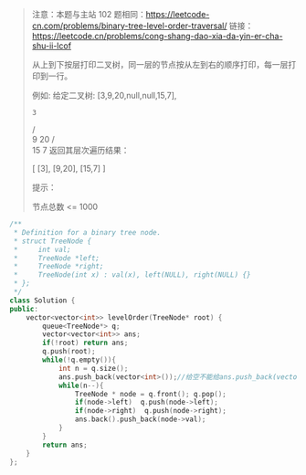 > 注意：本题与主站 102 题相同：https://leetcode-cn.com/problems/binary-tree-level-order-traversal/
> 链接：https://leetcode.cn/problems/cong-shang-dao-xia-da-yin-er-cha-shu-ii-lcof
>
> 从上到下按层打印二叉树，同一层的节点按从左到右的顺序打印，每一层打印到一行。
>
>  
>
> 例如:
> 给定二叉树: [3,9,20,null,null,15,7],
>
>     3
>    / \
>   9  20
>     /  \
>    15   7
> 返回其层次遍历结果：
>
> [
>   [3],
>   [9,20],
>   [15,7]
> ]
>
>
> 提示：
>
> 节点总数 <= 1000
> 
>

```cpp
/**
 * Definition for a binary tree node.
 * struct TreeNode {
 *     int val;
 *     TreeNode *left;
 *     TreeNode *right;
 *     TreeNode(int x) : val(x), left(NULL), right(NULL) {}
 * };
 */
class Solution {
public:
    vector<vector<int>> levelOrder(TreeNode* root) {
        queue<TreeNode*> q;
        vector<vector<int>> ans;
        if(!root) return ans;
        q.push(root);
        while(!q.empty()){
            int n = q.size();
            ans.push_back(vector<int>());//给空不能给ans.push_back(vector<int>(n));
            while(n--){
                TreeNode * node = q.front(); q.pop();
                if(node->left)  q.push(node->left); 
                if(node->right)  q.push(node->right);
                ans.back().push_back(node->val);
            }
        }
        return ans;
    }
};
```

